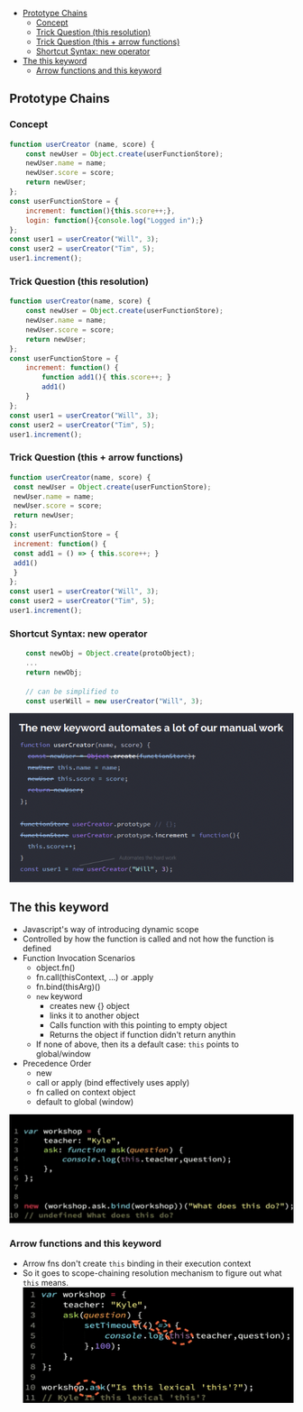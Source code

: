- [Prototype Chains](#prototype-chains)
  - [Concept](#concept)
  - [Trick Question (this resolution)](#trick-question-this-resolution)
  - [Trick Question (this + arrow functions)](#trick-question-this--arrow-functions)
  - [Shortcut Syntax: new operator](#shortcut-syntax-new-operator)
- [The this keyword](#the-this-keyword)
  - [Arrow functions and this keyword](#arrow-functions-and-this-keyword)

## Prototype Chains
### Concept
```js
function userCreator (name, score) {
    const newUser = Object.create(userFunctionStore);
    newUser.name = name;
    newUser.score = score;
    return newUser;
};
const userFunctionStore = {
    increment: function(){this.score++;},
    login: function(){console.log("Logged in");}
};
const user1 = userCreator("Will", 3);
const user2 = userCreator("Tim", 5);
user1.increment();
```
### Trick Question (this resolution)
```js
function userCreator(name, score) {
    const newUser = Object.create(userFunctionStore);
    newUser.name = name;
    newUser.score = score;
    return newUser;
};
const userFunctionStore = {
    increment: function() {
        function add1(){ this.score++; }
        add1()
    }
};
const user1 = userCreator("Will", 3);
const user2 = userCreator("Tim", 5);
user1.increment(); 
```

### Trick Question (this + arrow functions)
```js
function userCreator(name, score) {
 const newUser = Object.create(userFunctionStore);
 newUser.name = name;
 newUser.score = score;
 return newUser;
};
const userFunctionStore = {
 increment: function() {
 const add1 = () => { this.score++; }
 add1()
 }
};
const user1 = userCreator("Will", 3);
const user2 = userCreator("Tim", 5);
user1.increment();
```

### Shortcut Syntax: new operator
```js
    const newObj = Object.create(protoObject);
    ...
    return newObj;

    // can be simplified to
    const userWill = new userCreator("Will", 3);
```
![alt text](image.png)


## The this keyword
* Javascript's way of introducing dynamic scope 
* Controlled by how the function is called and not how the function is defined
* Function Invocation Scenarios
    * object.fn() 
    * fn.call(thisContext, ...) or .apply
    * fn.bind(thisArg)()
    * `new` keyword
        * creates new {} object
        * links it to another object
        * Calls function with this pointing to empty object 
        * Returns the object if function didn't return anythin
    * If none of above, then its a default case: `this` points to global/window
* Precedence Order
    * new
    * call or apply (bind effectively uses apply)
    * fn called on context object
    * default to global (window)

![alt text](image-1.png)

### Arrow functions and this keyword
* Arrow fns don't create `this` binding in their execution context
* So it goes to scope-chaining resolution mechanism to figure out what `this` means.
![alt text](image-2.png)